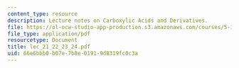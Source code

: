 ```yaml
---
content_type: resource
description: Lecture notes on Carboxylic Acids and Derivatives.
file: https://ol-ocw-studio-app-production.s3.amazonaws.com/courses/5-13-organic-chemistry-ii-fall-2006/66e6bbb0b07e7b8e01919d8319fc0c3a_lec_21_22_23_24.pdf
file_type: application/pdf
resourcetype: Document
title: lec_21_22_23_24.pdf
uid: 66e6bbb0-b07e-7b8e-0191-9d8319fc0c3a
---
```

